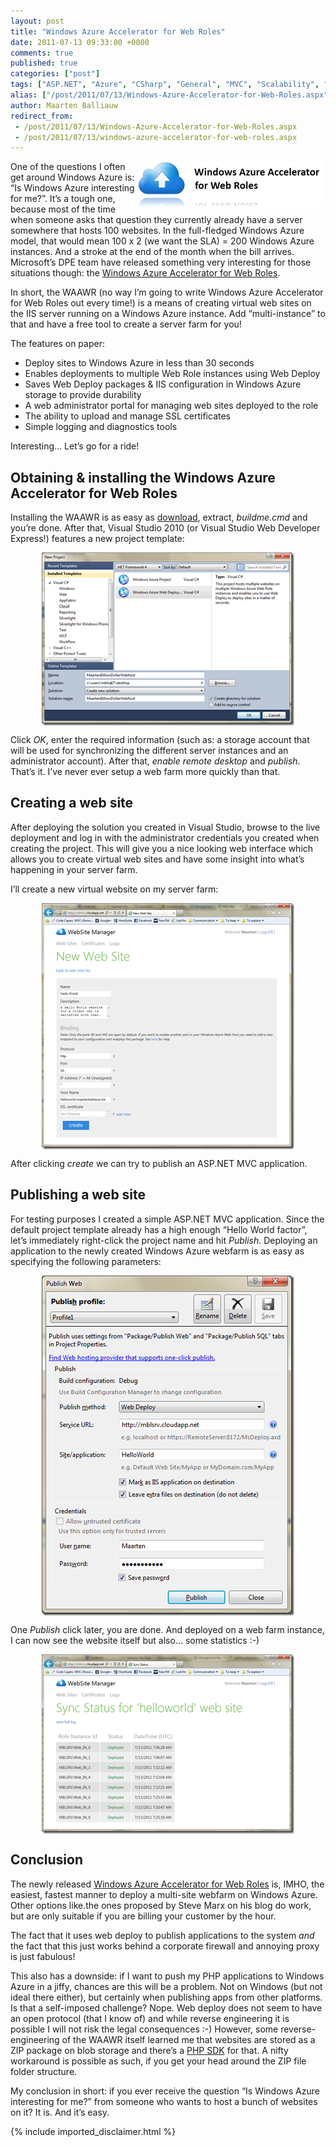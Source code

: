```yaml
---
layout: post
title: "Windows Azure Accelerator for Web Roles"
date: 2011-07-13 09:33:00 +0000
comments: true
published: true
categories: ["post"]
tags: ["ASP.NET", "Azure", "CSharp", "General", "MVC", "Scalability", "Webfarm"]
alias: ["/post/2011/07/13/Windows-Azure-Accelerator-for-Web-Roles.aspx", "/post/2011/07/13/windows-azure-accelerator-for-web-roles.aspx"]
author: Maarten Balliauw
redirect_from:
 - /post/2011/07/13/Windows-Azure-Accelerator-for-Web-Roles.aspx
 - /post/2011/07/13/windows-azure-accelerator-for-web-roles.aspx
---
```

<p><a href="http://waawebroles.codeplex.com/"><img style="background-image: none; border-bottom: 0px; border-left: 0px; margin: 0px 0px 5px 5px; padding-left: 0px; padding-right: 0px; display: inline; float: right; border-top: 0px; border-right: 0px; padding-top: 0px" title="Windows Azure Accelerator for Web Roles" border="0" alt="Windows Azure Accelerator for Web Roles" align="right" src="/images/image_132.png" width="300" height="73" /></a>One of the questions I often get around Windows Azure is: “Is Windows Azure interesting for me?”. It’s a tough one, because most of the time when someone asks that question they currently already have a server somewhere that hosts 100 websites. In the full-fledged Windows Azure model, that would mean 100 x 2 (we want the SLA) = 200 Windows Azure instances. And a stroke at the end of the month when the bill arrives. Microsoft’s DPE team have released something very interesting for those situations though: the <a href="http://waawebroles.codeplex.com/" target="_blank">Windows Azure Accelerator for Web Roles</a>.</p>  <p>In short, the WAAWR (no way I’m going to write Windows Azure Accelerator for Web Roles out every time!) is a means of creating virtual web sites on the IIS server running on a Windows Azure instance. Add “multi-instance” to that and have a free tool to create a server farm for you!</p>  <p>The features on paper:</p>  <ul>   <li>Deploy sites to Windows Azure in less than 30 seconds</li>    <li>Enables deployments to multiple Web Role instances using Web Deploy</li>    <li>Saves Web Deploy packages &amp; IIS configuration in Windows Azure storage to provide durability</li>    <li>A web administrator portal for managing web sites deployed to the role</li>    <li>The ability to upload and manage SSL certificates</li>    <li>Simple logging and diagnostics tools</li> </ul>  <p>Interesting… Let’s go for a ride!</p>  <h2>Obtaining &amp; installing the Windows Azure Accelerator for Web Roles</h2>  <p>Installing the WAAWR is as easy as <a href="http://waawebroles.codeplex.com/" target="_blank">download</a>, extract, <em>buildme.cmd</em> and you’re done. After that, Visual Studio 2010 (or Visual Studio Web Developer Express!) features a new project template:</p>  <p><a href="/images/image_133.png"><img style="background-image: none; border-bottom: 0px; border-left: 0px; margin: 5px auto; padding-left: 0px; padding-right: 0px; display: block; float: none; border-top: 0px; border-right: 0px; padding-top: 0px" title="Create new Windows Azure Accelerator for Web Roles project" border="0" alt="Create new Windows Azure Accelerator for Web Roles project" src="/images/image_thumb_101.png" width="404" height="277" /></a></p>  <p>Click <em>OK</em>, enter the required information (such as: a storage account that will be used for synchronizing the different server instances and an administrator account). After that, <em>enable remote desktop</em> and <em>publish</em>. That’s it. I’ve never ever setup a web farm more quickly than that.</p>  <h2>Creating a web site</h2>  <p>After deploying the solution you created in Visual Studio, browse to the live deployment and log in with the administrator credentials you created when creating the project. This will give you a nice looking web interface which allows you to create virtual web sites and have some insight into what’s happening in your server farm.</p>  <p>I’ll create a new virtual website on my server farm:</p>  <p><a href="/images/image_134.png"><img style="background-image: none; border-bottom: 0px; border-left: 0px; margin: 5px auto; padding-left: 0px; padding-right: 0px; display: block; float: none; border-top: 0px; border-right: 0px; padding-top: 0px" title="Create a site in Windows Azure Accelerator for Web Roles" border="0" alt="Create a site in Windows Azure Accelerator for Web Roles" src="/images/image_thumb_102.png" width="404" height="394" /></a></p>  <p>After clicking <em>create</em> we can try to publish an ASP.NET MVC application.</p>  <h2>Publishing a web site</h2>  <p>For testing purposes I created a simple ASP.NET MVC application. Since the default project template already has a high enough “Hello World factor”, let’s immediately right-click the project name and hit <em>Publish</em>. Deploying an application to the newly created Windows Azure webfarm is as easy as specifying the following parameters:</p>  <p><a href="/images/image_135.png"><img style="background-image: none; border-bottom: 0px; border-left: 0px; margin: 5px auto; padding-left: 0px; padding-right: 0px; display: block; float: none; border-top: 0px; border-right: 0px; padding-top: 0px" title="Windows Azure Web Deploy" border="0" alt="Windows Azure Web Deploy" src="/images/image_thumb_103.png" width="404" height="544" /></a></p>  <p>One <em>Publish</em> click later, you are done. And deployed on a web farm instance, I can now see the website itself but also… some statistics :-)</p>  <p><a href="/images/image_136.png"><img style="background-image: none; border-bottom: 0px; border-left: 0px; margin: 5px auto; padding-left: 0px; padding-right: 0px; display: block; float: none; border-top: 0px; border-right: 0px; padding-top: 0px" title="Maarten Balliauw Windows Azure" border="0" alt="Maarten Balliauw Windows Azure" src="/images/image_thumb_104.png" width="404" height="287" /></a></p>  <h2>Conclusion</h2>  <p>The newly released <a href="http://waawebroles.codeplex.com/" target="_blank">Windows Azure Accelerator for Web Roles</a> is, IMHO, the easiest, fastest manner to deploy a multi-site webfarm on Windows Azure. Other options like.the ones proposed by Steve Marx on his blog do work, but are only suitable if you are billing your customer by the hour. </p>  <p>The fact that it uses web deploy to publish applications to the system <em>and</em> the fact that this just works behind a corporate firewall and annoying proxy is just fabulous!</p>  <p>This also has a downside: if I want to push my PHP applications to Windows Azure in a jiffy, chances are this will be a problem. Not on Windows (but not ideal there either), but certainly when publishing apps from other platforms. Is that a self-imposed challenge? Nope. Web deploy does not seem to have an open protocol (that I know of) and while reverse engineering it is possible I will not risk the legal consequences :-) However, some reverse-engineering of the WAAWR itself learned me that websites are stored as a ZIP package on blob storage and there’s a <a href="http://phpazure.codeplex.com/" target="_blank">PHP SDK</a> for that. A nifty workaround is possible as such, if you get your head around the ZIP file folder structure.</p>  <p>My conclusion in short: if you ever receive the question “Is Windows Azure interesting for me?” from someone who wants to host a bunch of websites on it? It is. And it’s easy.</p>

{% include imported_disclaimer.html %}

